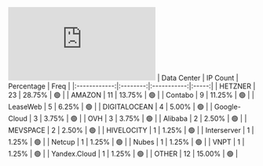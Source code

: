 ![Diagramm](https://github.com/obajay/StateSync-snapshots/blob/main/Projects/Oraichain/1/README.md)
| Data Center | IP Count | Percentage | Freq |
|:------------:|:--------:|:-----------:|:-----:|
| HETZNER | 23 | 28.75% | 🟢 |
| AMAZON | 11 | 13.75% | 🟢 |
| Contabo | 9 | 11.25% | 🟢 |
| LeaseWeb | 5 | 6.25% | 🟢 |
| DIGITALOCEAN | 4 | 5.00% | 🟢 |
| Google-Cloud | 3 | 3.75% | 🟢 |
| OVH | 3 | 3.75% | 🟢 |
| Alibaba | 2 | 2.50% | 🟢 |
| MEVSPACE | 2 | 2.50% | 🟢 |
| HIVELOCITY | 1 | 1.25% | 🟢 |
| Interserver | 1 | 1.25% | 🟢 |
| Netcup | 1 | 1.25% | 🟢 |
| Nubes | 1 | 1.25% | 🟢 |
| VNPT | 1 | 1.25% | 🟢 |
| Yandex.Cloud | 1 | 1.25% | 🟢 |
| OTHER | 12 | 15.00% | 🟢 |